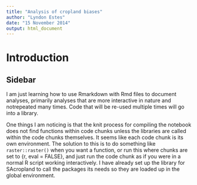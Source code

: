 ```yaml
---
title: "Analysis of cropland biases"
author: "Lyndon Estes"
date: "15 November 2014"
output: html_document
---
```


# Introduction

## Sidebar
I am just learning how to use Rmarkdown with Rmd files to document analyses, primarily analyses that are more interactive in nature and notrepeated many times. Code that will be re-used multiple times will go into a library. 

One things I am noticing is that the knit process for compiling the notebook does not find functions within code chunks unless the libraries are called within the code chunks themselves. It seems like each code chunk is its own environment.  The solution to this is to do something like `raster::raster()` when you want a function, or run this where chunks are set to {r, eval = FALSE}, and just run the code chunk as if you were in a normal R script working interactively.  I have already set up the library for SAcropland to call the packages its needs so they are loaded up in the global environment. 
